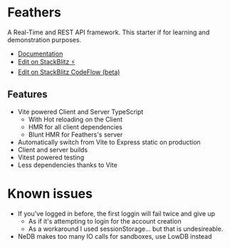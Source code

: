 # Feathers

A Real-Time and REST API framework. This starter if for learning and demonstration purposes.

- [Documentation](https://feathersjs.com/)
- [Edit on StackBlitz ⚡️](https://stackblitz.com/fork/github/feathersjs/playground/tree/main/starter)
- [Edit on StackBlitz CodeFlow (beta)](https://pr.new/github.com/FossPrime/feathers-halloween)

## Features

- Vite powered Client and Server TypeScript
  - With Hot reloading on the Client
  - HMR for all client dependencies
  - Blunt HMR for Feathers's server
- Automatically switch from Vite to Express static on production
- Client and server builds
- Vitest powered testing
- Less dependencies thanks to Vite

# Known issues

- If you've logged in before, the first loggin will fail twice and give up
  - As if it's attempting to login for the account creation
  - As a workaround I used sessionStorage... but that is undesireable.
- NeDB makes too many IO calls for sandboxes, use LowDB instead